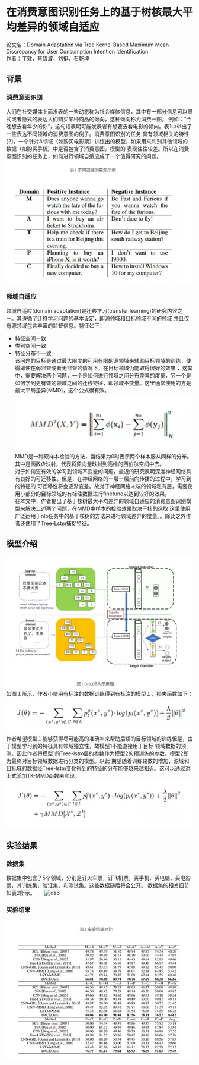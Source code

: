 # 在消费意图识别任务上的基于树核最大平均差异的领域自适应
论文名：Domain Adaptation via Tree Kernel Based Maximum Mean Discrepancy for User Consumption Intention Identification  
作者：丁效，蔡碧波，刘挺，石乾坤  
## 背景
### 消费意图识别
人们在社交媒体上面发表的一些动态称为社会媒体信息，其中有一部分信息可以显式或者隐式的表达人们购买某种商品的倾向，这种倾向称为消费一图。
例如：“今晚想去看年少的你”，这句话表明可能发表者有想要去看电影的倾向。表1中举出了一些表达不同领域的消费意图的例子。消费意图识别的任务
具有领域相关的特性[2]，一个针对A领域（如购买电影票）训练出的模型，如果用来判别其他领域的数据（如购买手机）中是否包含了消费意图，模型的
表现往往较差。所以在消费意图识别的任务上，如何进行领域自适应成了一个值得研究的问题。  
![da1](https://github.com/opprash/braveRL/blob/master/datas/da1.png)  
### 领域自适应
领域自适应(domain adaptation)是迁移学习(transfer learning)的研究内容之一。其遵循了迁移学习问题的基本设定，即源领域和目标领域不同的领域
并且仅有源领域包含丰富的监督信息。特征如下：
* 特征空间一致
* 类别空间一致
* 特征分布不一致  
该问题的目标是通过最大限度的利用有限的源领域来辅助目标领域的训练，使得即使在弱监督或者无监督的情况下，在目标领域仍能取得很好的效果
，这其中，需要解决两个问题，一个是如何进行领域之间分布差异的度量，另一个是如何学到更有效的领域之间的迁移特征，即领域不变量。这里通常使用的方是
最大平局差异(MMD)，这个公式很有效。  
![da10](https://github.com/opprash/braveRL/blob/master/datas/da10.png)  
MMD是一种双样本检验的方法，当结果为0时表示两个样本服从同样的分布。其中是函数$Φ$映射，代表将原向量映射到高维的西伯尔空间中去。  
对于如何更有效的学习到领域不变量的问题，最近的研究表明深度神经网络具有良好的可迁移性。但是，在神经网络的一层一层前向传播的过程中，学习到的特征的
可迁移性将会逐渐变差。故对于神经网络末端的领域私有层，需要使用小部分的目标领域的有标注数据进行finetune以达到较好的效果。  
在本文中，作者提出了基于核树最大平均差异的领域自适应的消费意图识别模型来解决上述两个问题，在MMD中样本的检验效果取决于核的选取
这里使用广泛运用于nlp任务中的基于核树的方法来进行领域差异的度量。。除此之外作者还使用了Tree-Lstm捕捉特征。
## 模型介绍
![da3](https://github.com/opprash/braveRL/blob/master/datas/da3.png)  
如图１所示，作者小使用有标注的数据训练得到有标注的模型１，损失函数如下：  
![da4](https://github.com/opprash/braveRL/blob/master/datas/da4.png)  
作者希望模型１能够获得尽可能高的准确率来帮助后续的目标领域的训练但是，由于模型学习到的特征具有领域独立性，故模型1不能直接用于目标
领域数据的预测。因此作者将模型1的Tree-lstm层的参数作为模型2的预训练的参数。模型2即为最终对目标领域数据进行分类的模型。以此
期望随着训练轮数的增加，源域和目标域的数据经Tree-lstm变化得到的特征的分布能够越来越相近。这可以通过对上式添加TK-MMD函数来实现。  
![da5](https://github.com/opprash/braveRL/blob/master/datas/da5.png)  
## 实验结果
### 数据集
数据集中包含了5个领域，分别是订火车票，订飞机票，买手机，买电脑，买电影票，其训练集，验证集，和测试集。这些数据随后将会公开。
数据集的相关细节如表2所示。　　
![da6](https://github.com/opprash/braveRL/blob/master/datas/lan/da6.png)  
### 实验结果
![da7](https://github.com/opprash/braveRL/blob/master/datas/da7.png)  

